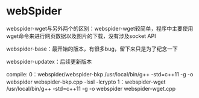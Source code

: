 # webSpider

webspider-wget与另外两个的区别：webspider-wget较简单，程序中主要使用wget命令来进行网页数据以及图片的下载，没有涉及socket API

webspider-base：最开始的版本，有很多bug，留下来只是为了纪念一下

webspider-updatex：后续更新版本

compile:
  0：webspider/webspider-bkp
  /usr/local/bin/g++ -std=c++11 -g -o webspider webspider-bkp.cpp -lssl -lcrypto
  1：webspider-wget
  /usr/local/bin/g++ -std=c++11 -g -o webspider webspider-wget.cpp
